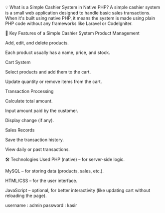 💡 What is a Simple Cashier System in Native PHP?
A simple cashier system is a small web application designed to handle basic sales transactions. When it's built using native PHP, it means the system is made using plain PHP code without any frameworks like Laravel or CodeIgniter.

🔧 Key Features of a Simple Cashier System
Product Management

Add, edit, and delete products.

Each product usually has a name, price, and stock.

Cart System

Select products and add them to the cart.

Update quantity or remove items from the cart.

Transaction Processing

Calculate total amount.

Input amount paid by the customer.

Display change (if any).

Sales Records

Save the transaction history.

View daily or past transactions.

🛠️ Technologies Used
PHP (native) – for server-side logic.

MySQL – for storing data (products, sales, etc.).

HTML/CSS – for the user interface.

JavaScript – optional, for better interactivity (like updating cart without reloading the page).

username : admin 
password : kasir
